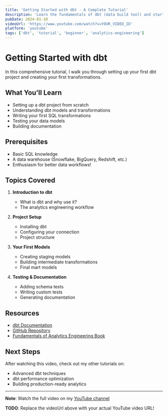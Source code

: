 ```yaml
---
title: 'Getting Started with dbt - A Complete Tutorial'
description: 'Learn the fundamentals of dbt (data build tool) and start building your first analytics transformations.'
pubDate: 2024-01-10
videoUrl: 'https://www.youtube.com/watch?v=YOUR_VIDEO_ID'
platform: 'youtube'
tags: ['dbt', 'tutorial', 'beginner', 'analytics-engineering']
---
```


# Getting Started with dbt

In this comprehensive tutorial, I walk you through setting up your first dbt project and creating your first transformations.

## What You'll Learn

- Setting up a dbt project from scratch
- Understanding dbt models and transformations
- Writing your first SQL transformations
- Testing your data models
- Building documentation

## Prerequisites

- Basic SQL knowledge
- A data warehouse (Snowflake, BigQuery, Redshift, etc.)
- Enthusiasm for better data workflows!

## Topics Covered

1. **Introduction to dbt**
   - What is dbt and why use it?
   - The analytics engineering workflow

2. **Project Setup**
   - Installing dbt
   - Configuring your connection
   - Project structure

3. **Your First Models**
   - Creating staging models
   - Building intermediate transformations
   - Final mart models

4. **Testing & Documentation**
   - Adding schema tests
   - Writing custom tests
   - Generating documentation

## Resources

- [dbt Documentation](https://docs.getdbt.com/)
- [GitHub Repository](https://github.com/jmperafan)
- [Fundamentals of Analytics Engineering Book](https://www.amazon.com/author/jmperafan)

## Next Steps

After watching this video, check out my other tutorials on:
- Advanced dbt techniques
- dbt performance optimization
- Building production-ready analytics

---

**Note**: Watch the full video on my [YouTube channel](https://www.youtube.com/juanalytics)

**TODO**: Replace the videoUrl above with your actual YouTube video URL!
